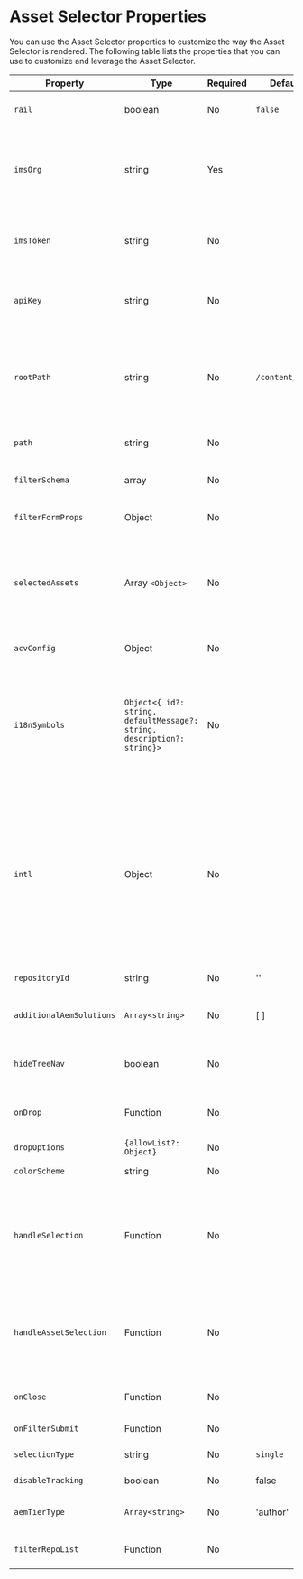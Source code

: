 # Asset Selector Properties

You can use the Asset Selector properties to customize the way the Asset Selector is rendered. The following table lists the properties that you can use to customize and leverage the Asset Selector.

| Property                 | Type                                                                    | Required | Default         | Description                                                                                                                                                                                                                                                                                                                                                                                                                                                                                                                                                                                                                                        |
|--------------------------|-------------------------------------------------------------------------|----------|-----------------|----------------------------------------------------------------------------------------------------------------------------------------------------------------------------------------------------------------------------------------------------------------------------------------------------------------------------------------------------------------------------------------------------------------------------------------------------------------------------------------------------------------------------------------------------------------------------------------------------------------------------------------------------|
| `rail`                   | boolean                                                                 | No       | `false`         | If marked `true`, Asset Selector will be rendered in a left rail view. If it is marked `false`, the Asset Selector will be rendered in modal view.                                                                                                                                                                                                                                                                                                                                                                                                                                                                                                 |
| `imsOrg`                 | string                                                                  | Yes      |                 | Adobe Identity Management System (IMS) ID that is assigned while provisioning Adobe Experience Manager Assets as a Cloud Service (AEM CS) for your organization. The `imsOrg` key is needed to authenticate whether the organization you're accessing is under Adobe IMS or not.                                                                                                                                                                                                                                                                                                                                                                   |
| `imsToken`               | string                                                                  | No       |                 | Adobe IMS bearer token used for authentication. `imsToken` is not required if you're using `renderAssetSelectorWithAuthFlow`. However, it is required if you're using `renderAssetSelector` method.                                                                                                                                                                                                                                                                                                                                                                                                                                                |
| `apiKey`                 | string                                                                  | No       |                 | API key used for accessing the AEM CS Discovery service. `apiKey` is not required if you're using `renderAssetSelectorWithAuthFlow`. However, it is required if you're using `renderAssetSelector` method.                                                                                                                                                                                                                                                                                                                                                                                                                                         |
| `rootPath`               | string                                                                  | No       | `/content/dam/` | Folder path from which Asset Selector will display your assets. `rootPath` can also be used in the form of encapsulation. For example given the following path, `/content/dam/marketing/subfolder/`, Asset Selector will not allow you to traverse through any parent folder, but will only display the children folders.                                                                                                                                                                                                                                                                                                                          |
| `path`                   | string                                                                  | No       |                 | Path that is used to navigate to a specific directory of assets when the Asset Selector is rendered.                                                                                                                                                                                                                                                                                                                                                                                                                                                                                                                                               |
| `filterSchema`           | array                                                                   | No       |                 | Model that is used to configure filter properties. This is useful when you want to limit certain filter options in Asset Selector.                                                                                                                                                                                                                                                                                                                                                                                                                                                                                                                 |
| `filterFormProps`        | Object                                                                  | No       |                 | Specify the filter properties that you need to use to refine your search. For example, MIME type JPG, PNG, GIF.                                                                                                                                                                                                                                                                                                                                                                                                                                                                                                                                    |
| `selectedAssets`         | Array `<Object>`                                                        | No       |                 | Specify selected Assets when the Asset Selector is rendered. An array of objects is required that contains an id property of the assets. For example, `[{id: 'urn:234}, {id: 'urn:555'}]` An asset must be available in the current directory. If you need to use a different directory, provide a value for the `path` property as well.                                                                                                                                                                                                                                                                                                          |
| `acvConfig`              | Object                                                                  | No       |                 | Asset Collection View property that contains object containing custom configuration to override defaults.                                                                                                                                                                                                                                                                                                                                                                                                                                                                                                                                          |
| `i18nSymbols`            | `Object<{ id?: string, defaultMessage?: string, description?: string}>` | No       |                 | If the OOTB translations are insufficient for your application's needs, we expose an interface through which you can pass your own custom localized values through the `i18nSymbols` prop.  Passing a value through this interface will override the default translations provided and instead use your own.  In order to perform the override, you must pass a valid [Message Descriptor](https://formatjs.io/docs/react-intl/api/#message-descriptor) object to the key of `i18nSymbols` that you want to override.                                                                                                                              |
| `intl`                   | Object                                                                  | No       |                 | Asset Selector provides default, OOTB translations. You can select the translation language by providing a valid locale string through the `intl.locale` prop. For example: `intl={{ locale: "es-es" }}` </br></br> The locale strings supported follow the [ISO 639 - Codes](https://www.iso.org/iso-639-language-codes.html) for the representation of names of languages standards. </br></br> List of supported locales: English - 'en-us' (default) Spanish - 'es-es' German - 'de-de' French - 'fr-fr' Italian - 'it-it' Japanese - 'ja-jp' Korean - 'ko-kr' Portuguese - 'pt-br' Chinese (Traditional) - 'zh-cn' Chinese (Taiwan) - 'zh-tw' |
| `repositoryId`           | string                                                                  | No       | ''              | Repository from where the Asset Selector loads the content.                                                                                                                                                                                                                                                                                                                                                                                                                                                                                                                                                                                        |
| `additionalAemSolutions` | `Array<string>`                                                         | No       | [ ]             | It allows you to add a list of additional AEM repositories. If no information is provided in this property, then only media library or AEM Assets repositories are considered.                                                                                                                                                                                                                                                                                                                                                                                                                                                                     |
| `hideTreeNav`            | boolean                                                                 | No       |                 | Specifies whether to show or hide assets tree navigation sidebar. It is used in modal view only and hence there is no effect of this property in rail view.                                                                                                                                                                                                                                                                                                                                                                                                                                                                                        |
| `onDrop`                 | Function                                                                | No       |                 | The property allows the drop functionality of an asset and called when the user releases an asset after drag. This function is only available in `rail` mode.                                                                                                                                                                                                                                                                                                                                                                                                                                                                                      |
| `dropOptions`            | `{allowList?: Object}`                                                  | No       |                 | Configures drop options using 'allowList'.                                                                                                                                                                                                                                                                                                                                                                                                                                                                                                                                                                                                         |
| `colorScheme`            | string                                                                  | No       |                 | Configure theme (`light` or `dark`) for the Asset Selector.                                                                                                                                                                                                                                                                                                                                                                                                                                                                                                                                                                                        |
| `handleSelection`        | Function                                                                | No       |                 | Invoked with array of Asset items when assets are selected and the `Select` button on the modal is clicked. This function is only invoked in modal view. For rail view, use the `handleAssetSelection` or `onDrop` functions. Example: <pre>handleSelection=(assets: SelectedAssetType[])=> {...}</pre> See [Selected Asset Type](./SelectedAssetType.md) for details.                                                                                                                                                                                                                                                                             |
| `handleAssetSelection`   | Function                                                                | No       |                 | Invoked with array of items as the assets are being selected or unselected. This is useful when you want to listen for assets as user selects them. Example: <pre>handleSelection=(assets: SelectedAssetType[])=> {...}</pre> See [Selected Asset Type](./SelectedAssetType.md) for details.                                                                                                                                                                                                                                                                                                                                                       |
| `onClose`                | Function                                                                | No       |                 | Invoked when `Close` button in modal view is pressed. This is only called in `modal` view and disregarded in `rail` view.                                                                                                                                                                                                                                                                                                                                                                                                                                                                                                                          |
| `onFilterSubmit`         | Function                                                                | No       |                 | Invoked with filter items as user changes different filter criteria.                                                                                                                                                                                                                                                                                                                                                                                                                                                                                                                                                                               |
| `selectionType`          | string                                                                  | No       | `single`        | Configuration for `single` or `multiple` selection of assets at a time.                                                                                                                                                                                                                                                                                                                                                                                                                                                                                                                                                                            |
| `disableTracking`        | boolean                                                                  | No       | false           | If marked true, Asset Selector will not collect any Usage Data.                                                                                                                                                                                                                                                                                                                                                                                                                                                                                                                                                                                    |
| `aemTierType`            | `Array<string>`                                                          | No       | 'author'        | Specifies the AEM CS Tier Types ('author', 'delivery') to show both author, delivery AEMCS repositories in Repository Switcher.                                                                                                                                                                                                                                                                                                                                                                                                                                                                                                                    |
| `filterRepoList`         | Function                                                                | No       |                 | You can use filterRepoList callback function that calls Experience Manager repository and returns a filtered list of repositories.                                                                                                                                                                  |
